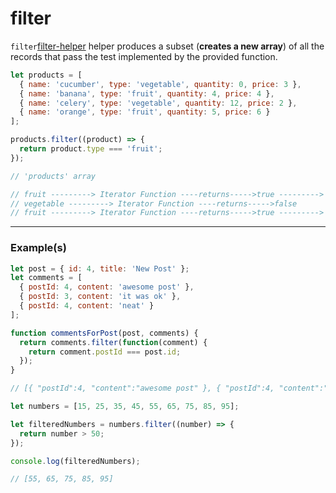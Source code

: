 # filter

`filter`[filter-helper] helper produces a subset (**creates a new array**) of all the records that pass the test implemented by the provided function.

```js
let products = [
  { name: 'cucumber', type: 'vegetable', quantity: 0, price: 3 },
  { name: 'banana', type: 'fruit', quantity: 4, price: 4 },
  { name: 'celery', type: 'vegetable', quantity: 12, price: 2 },
  { name: 'orange', type: 'fruit', quantity: 5, price: 6 }
];

products.filter((product) => {
  return product.type === 'fruit';
});
```

```js
// 'products' array                                                    result array

// fruit ---------> Iterator Function ----returns----->true ---------> fruit
// vegetable ---------> Iterator Function ----returns----->false
// fruit ---------> Iterator Function ----returns----->true ---------> fruit
```

---

### Example(s)

```js
let post = { id: 4, title: 'New Post' };
let comments = [
  { postId: 4, content: 'awesome post' },
  { postId: 3, content: 'it was ok' },
  { postId: 4, content: 'neat' }
];

function commentsForPost(post, comments) {
  return comments.filter(function(comment) {
    return comment.postId === post.id;
  });
}

// [{ "postId":4, "content":"awesome post" }, { "postId":4, "content":"neat" }]
```

```js
let numbers = [15, 25, 35, 45, 55, 65, 75, 85, 95];

let filteredNumbers = numbers.filter((number) => {
  return number > 50;
});

console.log(filteredNumbers);

// [55, 65, 75, 85, 95]
```

[filter-helper]: https://developer.mozilla.org/en-US/docs/Web/JavaScript/Reference/Global_Objects/Array/filter
